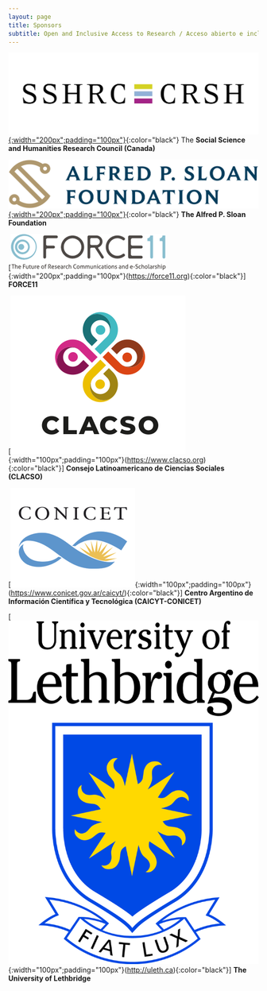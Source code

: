```yaml
---
layout: page
title: Sponsors
subtitle: Open and Inclusive Access to Research / Acceso abierto e inclusivo a la investigación
---
```



[![SSHRC](assets/img/sshrc.jpeg){:width="200px";padding="100px"}](https://www.sshrc-crsh.gc.ca/){:color="black"} The **Social Science and Humanities Research Council (Canada)**

[![Sloan](assets/img/sloanLogo.png){:width="200px";padding="100px"}](https://sloan.org/){:color="black"} **The Alfred P. Sloan Foundation**

[![F11](assets/img/force11-website-logo.png){:width="200px";padding="100px"}(https://force11.org){:color="black"}] **FORCE11**

[![CLASCO](assets/img/Logo-Clacso-2019-transparent.png){:width="100px";padding="100px"}(https://www.clacso.org){:color="black"}] **Consejo Latinoamericano de Ciencias Sociales (CLACSO)**

[![CONICET](assets/img/conicet-logo.png){:width="100px";padding="100px"}(https://www.conicet.gov.ar/caicyt/){:color="black"}] **Centro Argentino de Información Científica y Tecnológica (CAICYT-CONICET)**

[![uleth](assets/img/4colTransparent.png){:width="100px";padding="100px"}(http://uleth.ca){:color="black"}] **The University of Lethbridge**
